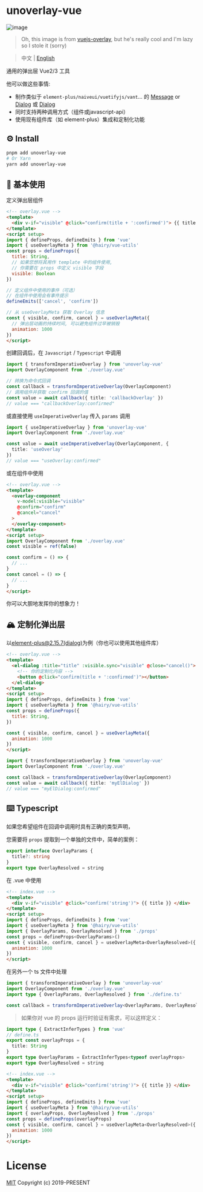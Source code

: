 # unoverlay-vue

![image](https://user-images.githubusercontent.com/1655312/70054926-8d469d80-15e9-11ea-9fdc-c8f65bf9bc85.png)

> Oh, this image is from [vuejs-overlay](https://github.com/fattihkoca/vuejs-overlay), but he's really cool and I'm lazy so I stole it (sorry)

> 中文 | [English](./README.md)

通用的弹出层 Vue2/3 工具

他可以做这些事情: 

- 制作类似于 `element-plus/naiveui/vuetifyjs/vant`... 的 [Message](https://element.eleme.cn/#/en-US/component/message) or [Dialog](https://element.eleme.cn/#/en-US/component/dialog) 或 [Dialog](https://element.eleme.cn/#/en-US/component/dialog)
- 同时支持两种调用方式（组件或javascript-api）
- 使用现有组件库（如 element-plus）集成和定制化功能

## ⚙️ Install

```sh
pnpm add unoverlay-vue
# Or Yarn
yarn add unoverlay-vue
```

## 📖 基本使用

定义弹出层组件

```html
<!-- overlay.vue -->
<template>
  <div v-if="visible" @click="confirm(title + ':confirmed')"> {{ title }} </div>
</template>
<script setup>
import { defineProps, defineEmits } from 'vue'
import { useOverlayMeta } from '@hairy/vue-utils'
const props = defineProps({
  title: String,
  // 如果您想将其用作 template 中的组件使用,
  // 你需要在 props 中定义 visible 字段
  visible: Boolean
})

// 定义组件中使用的事件（可选）
// 在组件中使用会有事件提示
defineEmits(['cancel', 'confirm'])

// 从 useOverlayMeta 获取 Overlay 信息
const { visible, confirm, cancel } = useOverlayMeta({
  // 弹出层动画的持续时间, 可以避免组件过早被销毁
  animation: 1000
})
</script>
```

创建回调后，在 `Javascript` / `Typescript` 中调用
```ts
import { transformImperativeOverlay } from 'unoverlay-vue'
import OverlayComponent from './overlay.vue'

// 转换为命令式回调
const callback = transformImperativeOverlay(OverlayComponent)
// 调用组件并获取 confirm 回调的值
const value = await callback({ title: 'callbackOverlay' })
// value === "callbackOverlay:confirmed"
```

或直接使用 `useImperativeOverlay` 传入 `params` 调用

```ts
import { useImperativeOverlay } from 'unoverlay-vue'
import OverlayComponent from './overlay.vue'

const value = await useImperativeOverlay(OverlayComponent, {
  title: 'useOverlay'
})
// value === "useOverlay:confirmed"
```

或在组件中使用

```html
<!-- overlay.vue -->
<template>
  <overlay-component
    v-model:visible="visible"
    @confirm="confirm"
    @cancel="cancel"
  >
  </overlay-component>
</template>
<script setup>
import OverlayComponent from './overlay.vue'
const visible = ref(false)

const confirm = () => {
  // ...
}
const cancel = () => {
  // ...
}
</script>
```

你可以大胆地发挥你的想象力！

## 🏔️ 定制化弹出层

以[element-plus@2.15.7(dialog)](https://element.eleme.cn/#/zh-CN/component/dialog)为例（你也可以使用其他组件库）

```html
<!-- overlay.vue -->
<template>
  <el-dialog :title="title" :visible.sync="visible" @close="cancel()">
    <!-- 你的定制化内容 -->
    <button @click="confirm(title + ':confirmed')"></button>
  </el-dialog>
</template>
<script setup>
import { defineProps, defineEmits } from 'vue'
import { useOverlayMeta } from '@hairy/vue-utils'
const props = defineProps({
  title: String,
})

const { visible, confirm, cancel } = useOverlayMeta({
  animation: 1000
})
</script>
```

```ts
import { transformImperativeOverlay } from 'unoverlay-vue'
import OverlayComponent from './overlay.vue'

const callback = transformImperativeOverlay(OverlayComponent)
const value = await callback({ title: 'myElDialog' })
// value === "myElDialog:confirmed"
```

## ⌨️ Typescript

如果您希望组件在回调中调用时具有正确的类型声明，

您需要将 `props` 提取到一个单独的文件中，简单的案例：

```ts
export interface OverlayParams {
  title?: string
}
export type OverlayResolved = string
```

在 .vue 中使用

```html
<!-- index.vue -->
<template>
  <div v-if="visible" @click="confirm('string')"> {{ title }} </div>
</template>
<script setup>
import { defineProps, defineEmits } from 'vue'
import { useOverlayMeta } from '@hairy/vue-utils'
import { OverlayParams, OverlayResolved } from './props'
const props = defineProps<OverlayParams>()
const { visible, confirm, cancel } = useOverlayMeta<OverlayResolved>({
  animation: 1000
})
</script>
```

在另外一个 ts 文件中处理

```ts
import { transformImperativeOverlay } from 'unoverlay-vue'
import OverlayComponent from './overlay.vue'
import type { OverlayParams, OverlayResolved } from './define.ts'

const callback = transformImperativeOverlay<OverlayParams, OverlayResolved>(OverlayComponent)
```

> 如果你对 vue 的 props 运行时验证有需求，可以这样定义：

```ts
import type { ExtractInferTypes } from 'vue'
// define.ts
export const overlayProps = {
  title: String
}
export type OverlayParams = ExtractInferTypes<typeof overlayProps>
export type OverlayResolved = string
```

```html
<!-- index.vue -->
<template>
  <div v-if="visible" @click="confirm('string')"> {{ title }} </div>
</template>
<script setup>
import { defineProps, defineEmits } from 'vue'
import { useOverlayMeta } from '@hairy/vue-utils'
import { overlayProps, OverlayResolved } from './props'
const props = defineProps(overlayProps)
const { visible, confirm, cancel } = useOverlayMeta<OverlayResolved>({
  animation: 1000
})
</script>
```

# License

[MIT](LICENSE) Copyright (c) 2019-PRESENT
